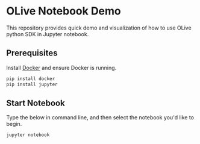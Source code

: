 # OLive Notebook Demo

This repository provides quick demo and visualization of how to use OLive python SDK in Jupyter notebook.

## Prerequisites
Install [Docker](https://docs.docker.com/install/) and ensure Docker is running.

```bash
pip install docker
pip install jupyter
```

## Start Notebook
Type the below in command line, and then select the notebook you'd like to begin.

```
jupyter notebook
```
